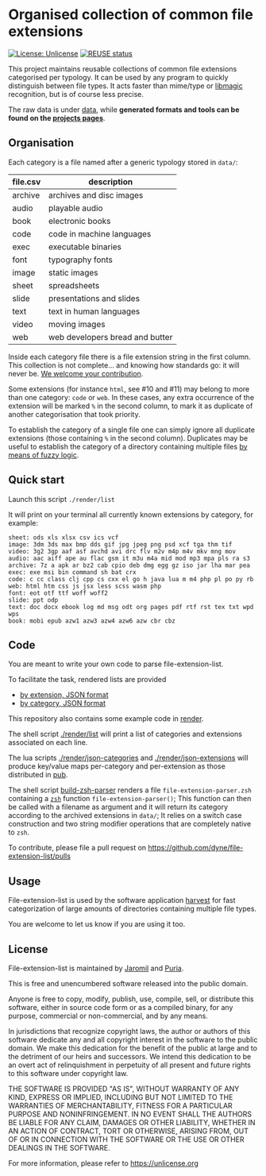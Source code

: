 <!--
SPDX-FileCopyrightText: 2020 Jaromil <jaromil@dyne.org>
SPDX-FileCopyrightText: 2020 Puria Nafisi Azizi <puria@dyne.org>
SPDX-FileCopyrightText: 2021 Robin Vobruba <hoijui.quaero@gmail.com>

SPDX-License-Identifier: CC0-1.0
-->

# Organised collection of common file extensions

[![License: Unlicense](
    https://img.shields.io/badge/License-Unlicense-blue.svg)](
    https://unlicense.org/)
[![REUSE status](
    https://api.reuse.software/badge/github.com/hoijui/file-extension-list)](
    https://api.reuse.software/info/github.com/hoijui/file-extension-list)

This project maintains reusable collections of common file extensions
categorised per typology.
It can be used by any program
to quickly distinguish between file types.
It acts faster than mime/type or [libmagic](
https://www.commandlinux.com/man-page/man3/libmagic.3.html) recognition,
but is of course less precise.

The raw data is under [data](data),
while __generated formats and tools can be found on the [projects pages](
https://hoijui.github.io/file-extension-list/)__.

## Organisation

Each category is a file named after a generic typology stored in `data/`:

| file.csv | description |
| --- | ---------- |
| archive | archives and disc images |
| audio | playable audio |
| book | electronic books |
| code | code in machine languages |
| exec | executable binaries |
| font | typography fonts |
| image | static images |
| sheet | spreadsheets |
| slide | presentations and slides |
| text | text in human languages |
| video | moving images |
| web | web developers bread and butter |

Inside each category file there is a file extension string
in the first column.
This collection is not complete...
and knowing how standards go: it will never be.
[We welcome your contribution](
https://github.com/dyne/file-extension-list/pulls).

Some extensions (for instance `html`, see #10 and #11)
may belong to more than one category:
`code` or `web`.
In these cases, any extra occurrence of the extension
will be marked `%` in the second column,
to mark it as duplicate of another categorisation
that took priority.

To establish the category of a single file
one can simply ignore all duplicate extensions
(those containing `%` in the second column).
Duplicates may be useful to establish the category of a directory
containing multiple files [by means of fuzzy logic](
https://github.com/dyne/file-extension-list/pull/10#issuecomment-529363535).

## Quick start

Launch this script `./render/list`

It will print on your terminal all currently known extensions by category,
for example:

```
sheet: ods xls xlsx csv ics vcf
image: 3dm 3ds max bmp dds gif jpg jpeg png psd xcf tga thm tif
video: 3g2 3gp aaf asf avchd avi drc flv m2v m4p m4v mkv mng mov
audio: aac aiff ape au flac gsm it m3u m4a mid mod mp3 mpa pls ra s3
archive: 7z a apk ar bz2 cab cpio deb dmg egg gz iso jar lha mar pea
exec: exe msi bin command sh bat crx
code: c cc class clj cpp cs cxx el go h java lua m m4 php pl po py rb
web: html htm css js jsx less scss wasm php
font: eot otf ttf woff woff2
slide: ppt odp
text: doc docx ebook log md msg odt org pages pdf rtf rst tex txt wpd wps
book: mobi epub azw1 azw3 azw4 azw6 azw cbr cbz
```

## Code

You are meant to write your own code to parse file-extension-list.

To facilitate the task, rendered lists are provided

- [by extension, JSON format](pub/extensions.json)
- [by category, JSON format](pub/categories.json)

This repository also contains some example code in [render](render).

The shell script [./render/list](render/list)
will print a list of categories and extensions associated on each line.

The lua scripts [./render/json-categories](render/json-categories)
and [./render/json-extensions](render/json-extensions)
will produce key/value maps per-category and per-extension
as those distributed in [pub](pub).

The shell script [build-zsh-parser](render/build-zsh-parser)
renders a file `file-extension-parser.zsh`
containing a [`zsh`](https://www.zsh.org/) function `file-extension-parser()`;
This function can then be called with a filename as argument
and it will return its category
according to the archived extensions in `data/`;
It relies on a switch case construction and two string modifier operations
that are completely native to `zsh`.

To contribute, please file a pull request on
<https://github.com/dyne/file-extension-list/pulls>

## Usage

File-extension-list is used by the software application
[harvest](https://github.com/dyne/harvest)
for fast categorization of large amounts of directories
containing multiple file types.

You are welcome to let us know if you are using it too.

## License

File-extension-list is maintained by [Jaromil](/jaromil) and [Puria](/puria).

This is free and unencumbered software released into the public domain.

Anyone is free to copy, modify, publish, use, compile, sell, or
distribute this software, either in source code form or as a compiled
binary, for any purpose, commercial or non-commercial, and by any
means.

In jurisdictions that recognize copyright laws, the author or authors
of this software dedicate any and all copyright interest in the
software to the public domain. We make this dedication for the benefit
of the public at large and to the detriment of our heirs and
successors. We intend this dedication to be an overt act of
relinquishment in perpetuity of all present and future rights to this
software under copyright law.

THE SOFTWARE IS PROVIDED "AS IS", WITHOUT WARRANTY OF ANY KIND,
EXPRESS OR IMPLIED, INCLUDING BUT NOT LIMITED TO THE WARRANTIES OF
MERCHANTABILITY, FITNESS FOR A PARTICULAR PURPOSE AND NONINFRINGEMENT.
IN NO EVENT SHALL THE AUTHORS BE LIABLE FOR ANY CLAIM, DAMAGES OR
OTHER LIABILITY, WHETHER IN AN ACTION OF CONTRACT, TORT OR OTHERWISE,
ARISING FROM, OUT OF OR IN CONNECTION WITH THE SOFTWARE OR THE USE OR
OTHER DEALINGS IN THE SOFTWARE.

For more information, please refer to <https://unlicense.org>

